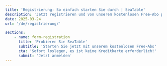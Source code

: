 ```yaml
---
title: 'Registrierung: So einfach starten Sie durch | SeaTable'
description: 'Jetzt registrieren und von unserem kostenlosen Free-Abo profitieren. Kaum Aufwand, sofortige Nutzung, keine Kreditkarte erforderlich.'
date: 2025-03-24
url: '/de/registrierung/'

sections:
    - name: form-registration
      title: 'Probieren Sie SeaTable'
      subtitle: 'Starten Sie jetzt mit unserem kostenlosen Free-Abo'
      cta: 'Sofort loslegen, es ist keine Kreditkarte erforderlich!'
      submit: 'Jetzt anmelden'
---
```

